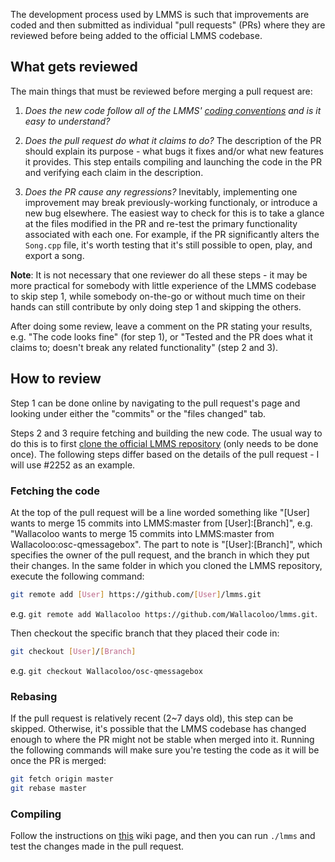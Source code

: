 The development process used by LMMS is such that improvements are coded and then submitted as individual "pull requests" (PRs) where they are reviewed before being added to the official LMMS codebase.

What gets reviewed
------

The main things that must be reviewed before merging a pull request are:

1. *Does the new code follow all of the LMMS' [coding conventions](https://github.com/LMMS/lmms/wiki/Coding-conventions) and is it easy to understand?*

2. *Does the pull request do what it claims to do?* The description of the PR should explain its purpose - what bugs it fixes and/or what new features it provides. This step entails compiling and launching the code in the PR and verifying each claim in the description.

3. *Does the PR cause any regressions?* Inevitably, implementing one improvement may break previously-working functionaly, or introduce a new bug elsewhere. The easiest way to check for this is to take a glance at the files modified in the PR and re-test the primary functionality associated with each one. For example, if the PR significantly alters the `Song.cpp` file, it's worth testing that it's still possible to open, play, and export a song.

**Note**: It is not necessary that one reviewer do all these steps - it may be more practical for somebody with little experience of the LMMS codebase to skip step 1, while somebody on-the-go or without much time on their hands can still contribute by only doing step 1 and skipping the others. 

After doing some review, leave a comment on the PR stating your results, e.g. "The code looks fine" (for step 1), or "Tested and the PR does what it claims to; doesn't break any related functionality" (step 2 and 3).

How to review
------

Step 1 can be done online by navigating to the pull request's page and looking under either the "commits" or the "files changed" tab.

Steps 2 and 3 require fetching and building the new code. The usual way to do this is to first [clone the official LMMS repository](https://github.com/LMMS/lmms/wiki/Accessing-git-repository) (only needs to be done once). The following steps differ based on the details of the pull request - I will use #2252 as an example.

### Fetching the code

At the top of the pull request will be a line worded something like "[User] wants to merge 15 commits into LMMS:master from [User]:[Branch]", e.g. "Wallacoloo wants to merge 15 commits into LMMS:master from Wallacoloo:osc-qmessagebox". The part to note is "[User]:[Branch]", which specifies the owner of the pull request, and the branch in which they put their changes. In the same folder in which you cloned the LMMS repository, execute the following command:
```sh
git remote add [User] https://github.com/[User]/lmms.git
```
e.g. `git remote add Wallacoloo https://github.com/Wallacoloo/lmms.git`.

Then checkout the specific branch that they placed their code in:
```sh
git checkout [User]/[Branch]
```
e.g. `git checkout Wallacoloo/osc-qmessagebox`

### Rebasing

If the pull request is relatively recent (2~7 days old), this step can be skipped. Otherwise, it's possible that the LMMS codebase has changed enough to where the PR might not be stable when merged into it. Running the following commands will make sure you're testing the code as it will be once the PR is merged:
```sh
git fetch origin master
git rebase master
```

### Compiling
Follow the instructions on [this](https://github.com/LMMS/lmms/wiki/Compiling-lmms) wiki page, and then you can run `./lmms` and test the changes made in the pull request.
